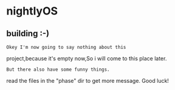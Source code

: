 # nightlyOS
## building :-)

	Okey I'm now going to say nothing about this 
project,because it's empty now,So i will come to this place later.

	But there also have some funny things.

read the files in the "phase" dir to get more message.
	Good luck!
